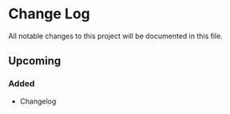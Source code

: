 # Change Log
All notable changes to this project will be documented in this file.

## Upcoming
### Added
- Changelog
